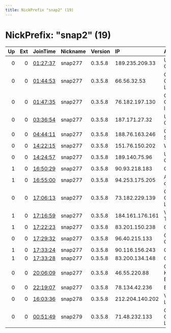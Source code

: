 ```yaml
---
title: NickPrefix "snap2" (19)
---
```


# NickPrefix: "snap2" (19)

|   Up |   Ext | JoinTime                                                                                            | Nickname   | Version   | IP              | AS                                | CC   |   ORp |   Dirp | OS    | Contact   |   eFamMembers |
|-----:|------:|:----------------------------------------------------------------------------------------------------|:-----------|:----------|:----------------|:----------------------------------|:-----|------:|-------:|:------|:----------|--------------:|
|    0 |     0 | [01:27:37](https://metrics.torproject.org/rs.html#details/778017766A144FA5659B2F1E6A1190A964D9721B) | snap277    | 0.3.5.8   | 189.235.209.33  | Uninet S.A. de C.V.               | mx   | 43569 |      0 | Linux | None      |             1 |
|    0 |     0 | [01:44:53](https://metrics.torproject.org/rs.html#details/3DF277BC590156C28F173D358ADFBADFBF4117E7) | snap277    | 0.3.5.8   | 66.56.32.53     | Comcast Cable Communications, LLC | us   | 35815 |      0 | Linux | None      |             1 |
|    0 |     0 | [01:47:35](https://metrics.torproject.org/rs.html#details/81F676B655DF5B339076D5DE63A89403975D90BA) | snap277    | 0.3.5.8   | 76.182.197.130  | Charter Communications Inc        | us   | 39551 |      0 | Linux | None      |             1 |
|    0 |     0 | [03:36:54](https://metrics.torproject.org/rs.html#details/489158FF96AAEA09DEB770478A154C1857933686) | snap277    | 0.3.5.8   | 187.171.27.32   | Uninet S.A. de C.V.               | mx   | 44467 |      0 | Linux | None      |             1 |
|    0 |     0 | [04:44:11](https://metrics.torproject.org/rs.html#details/BF79D7877063F95893D85AAB117466E17A7C1DFA) | snap277    | 0.3.5.8   | 188.76.163.246  | Orange Espagne SA                 | es   | 42189 |      0 | Linux | None      |             1 |
|    0 |     0 | [14:22:15](https://metrics.torproject.org/rs.html#details/0D94A7CF830B871E3D7BCE25DEDE6B31323A0544) | snap277    | 0.3.5.8   | 151.76.150.202  | Wind Tre S.p.A.                   | it   | 42971 |      0 | Linux | None      |             1 |
|    0 |     0 | [14:24:57](https://metrics.torproject.org/rs.html#details/49295792A5B3C50527F706E75048A5D189147045) | snap277    | 0.3.5.8   | 189.140.75.96   | Uninet S.A. de C.V.               | mx   | 42525 |      0 | Linux | None      |             1 |
|    1 |     0 | [16:50:29](https://metrics.torproject.org/rs.html#details/85B95AF6523D87D7B7DD55A2DB174401BFC4ECD6) | snap277    | 0.3.5.8   | 90.93.218.183   | Orange                            | fr   | 35177 |      0 | Linux | None      |             1 |
|    1 |     0 | [16:55:00](https://metrics.torproject.org/rs.html#details/319886D4F98BE155AE9D114D3E386ACC8F0F264F) | snap277    | 0.3.5.8   | 94.253.175.205  | A1 Hrvatska d.o.o.                | hr   | 34329 |      0 | Linux | None      |             1 |
|    0 |     0 | [17:06:13](https://metrics.torproject.org/rs.html#details/EDE733F9F92559F0262CDD36CDE1598D4DB3EF46) | snap277    | 0.3.5.8   | 73.182.229.139  | Comcast Cable Communications, LLC | us   | 34685 |      0 | Linux | None      |             1 |
|    1 |     0 | [17:16:59](https://metrics.torproject.org/rs.html#details/AE94FFD97BD681948DBE3582BA29946D1D9055C4) | snap277    | 0.3.5.8   | 184.161.176.161 | Videotron Telecom Ltee            | ca   | 37535 |      0 | Linux | None      |             1 |
|    1 |     0 | [17:22:23](https://metrics.torproject.org/rs.html#details/A4F2A2A689605DB4862285D7564D81F621E8BC14) | snap277    | 0.3.5.8   | 83.201.150.238  | Orange                            | fr   | 36081 |      0 | Linux | None      |             1 |
|    0 |     0 | [17:29:32](https://metrics.torproject.org/rs.html#details/A726D36CC5B7CCB98D858575C929D4DDB44DF7EA) | snap277    | 0.3.5.8   | 96.40.215.133   | Charter Communications            | us   | 41011 |      0 | Linux | None      |             1 |
|    1 |     0 | [17:33:24](https://metrics.torproject.org/rs.html#details/6BC6C0EFA7A947ABC90D0F270C32D5C104B9DC28) | snap277    | 0.3.5.8   | 90.116.156.243  | Orange                            | fr   | 34767 |      0 | Linux | None      |             1 |
|    1 |     0 | [17:33:28](https://metrics.torproject.org/rs.html#details/C5F4B9B681A0230018AD2020E1A5F46CED4BFD4C) | snap277    | 0.3.5.8   | 83.200.134.148  | Orange                            | fr   | 33507 |      0 | Linux | None      |             1 |
|    0 |     0 | [20:06:09](https://metrics.torproject.org/rs.html#details/B09B5C525909B977DEEA3E4C84CE13D1B48F464B) | snap277    | 0.3.5.8   | 46.55.220.88    | Cifrova Kabelna Korporacia EOOD   | bg   | 33651 |      0 | Linux | None      |             1 |
|    0 |     0 | [22:19:07](https://metrics.torproject.org/rs.html#details/271B8512A8DB74A0D23EE5843FF5C57CA91E6C54) | snap277    | 0.3.5.8   | 78.134.42.236   | EOLO S.p.A.                       | it   | 36243 |      0 | Linux | None      |             1 |
|    0 |     0 | [16:03:36](https://metrics.torproject.org/rs.html#details/DBADABBC5D748F82C643A7EA982838B6DD9B0EE5) | snap278    | 0.3.5.8   | 212.204.140.202 | Vodafone Libertel B.V.            | nl   | 41757 |      0 | Linux | None      |             1 |
|    0 |     0 | [00:51:49](https://metrics.torproject.org/rs.html#details/B65F6391A15D65D51A39F55D741D39CFD1AC1B97) | snap279    | 0.3.5.8   | 71.48.232.133   | CenturyLink Communications, LLC   | us   | 36975 |      0 | Linux | None      |             1 |
